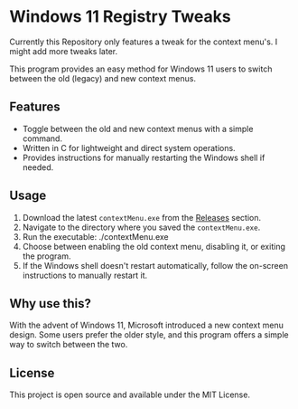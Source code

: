 # Windows 11 Registry Tweaks

Currently this Repository only features a tweak for the context menu's. I might add more tweaks later.

This program provides an easy method for Windows 11 users to switch between the old (legacy) and new context menus.

## Features
- Toggle between the old and new context menus with a simple command.
- Written in C for lightweight and direct system operations.
- Provides instructions for manually restarting the Windows shell if needed.

## Usage
1. Download the latest `contextMenu.exe` from the [Releases](https://github.com/MikeCVermeer/Windows-11-Tweaks/releases) section.
2. Navigate to the directory where you saved the `contextMenu.exe`.
3. Run the executable: ./contextMenu.exe
4. Choose between enabling the old context menu, disabling it, or exiting the program.
5. If the Windows shell doesn't restart automatically, follow the on-screen instructions to manually restart it.

## Why use this?

With the advent of Windows 11, Microsoft introduced a new context menu design. Some users prefer the older style, and this program offers a simple way to switch between the two.

## License

This project is open source and available under the MIT License.
